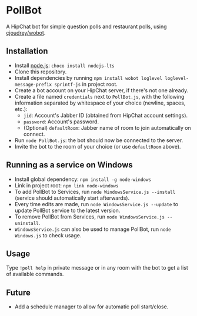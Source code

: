 # PollBot

A HipChat bot for simple question polls and restaurant polls, using [cjoudrey/wobot](https://github.com/cjoudrey/wobot/).

## Installation
- Install [node.js](https://nodejs.org/en/download/): `choco install nodejs-lts`
- Clone this repository.
- Install dependencies by running `npm install wobot loglevel loglevel-message-prefix sprintf-js` in project root.
- Create a bot account on your HipChat server, if there's not one already.
- Create a file named `credentials` next to `PollBot.js`, with the following information separated by whitespace of your choice (newline, spaces, etc.):
  - `jid`: Account's Jabber ID (obtained from HipChat account settings).
  - `password`: Account's password.
  - (Optional) `defaultRoom`: Jabber name of room to join automatically on connect.
- Run `node PollBot.js`: the bot should now be connected to the server.
- Invite the bot to the room of your choice (or use `defaultRoom` above).

## Running as a service on Windows
- Install global dependency: `npm install -g node-windows`
- Link in project root: `npm link node-windows`
- To add PollBot to Services, run `node WindowsService.js --install` (service should automatically start afterwards).
- Every time edits are made, run `node WindowsService.js --update` to update PollBot service to the latest version.
- To remove PollBot from Services, run `node WindowsService.js --uninstall`.
- `WindowsService.js` can also be used to manage PollBot, run `node Windows.js` to check usage.

## Usage
Type `!poll help` in private message or in any room with the bot to get a list of available commands.

## Future
* Add a schedule manager to allow for automatic poll start/close.
